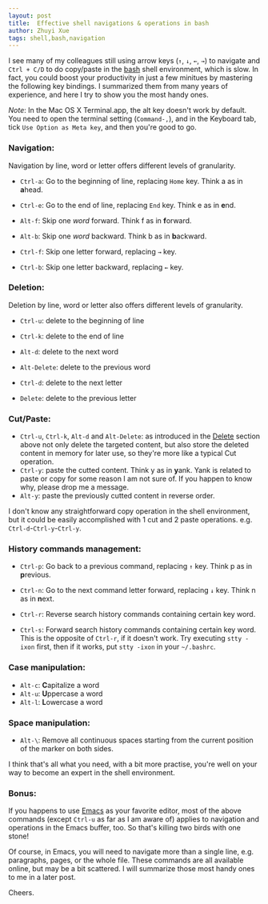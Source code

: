 ```yaml
---
layout: post
title:  Effective shell navigations & operations in bash
author: Zhuyi Xue
tags: shell,bash,navigation
---
```


I see many of my colleagues still using arrow keys (`↑`, `↓`, `←`, `→`) to
navigate and `Ctrl + C/D` to do copy/paste in the
[bash](https://www.gnu.org/software/bash/) shell environment, which is slow. In
fact, you could boost your productivity in just a few minitues by mastering the
following key bindings. I summarized them from many years of experience, and
here I try to show you the most handy ones.

*Note*: In the Mac OS X Terminal.app, the alt key doesn't work by default. You
 need to open the terminal setting (`Command-,`), and in the Keyboard tab, tick
 `Use Option as Meta key`, and then you're good to go.

### Navigation:

Navigation by line, word or letter offers different levels of granularity.

* `Ctrl-a`: Go to the beginning of line, replacing `Home` key. Think a as in **a**head.
* `Ctrl-e`: Go to the end of line, replacing `End` key. Think e as in **e**nd.
	
* `Alt-f`: Skip one *word* forward. Think f as in **f**orward.
* `Alt-b`: Skip one *word* backward. Think b as in **b**ackward.

* `Ctrl-f`: Skip one letter forward, replacing `→` key.
* `Ctrl-b`: Skip one letter backward, replacing `←` key.

### <a name="del"/>Deletion:

Deletion by line, word or letter also offers different levels of granularity.
	
* `Ctrl-u`: delete to the beginning of line
* `Ctrl-k`: delete to the end of line
	
* `Alt-d`: delete to the next word
* `Alt-Delete`: delete to the previous word

* `Ctrl-d`: delete to the next letter
* `Delete`: delete to the previous letter

### Cut/Paste:

* `Ctrl-u`, `Ctrl-k`, `Alt-d` and `Alt-Delete`: as introduced in the
  [Delete](#del) section above not only delete the targeted content, but also
  store the deleted content in memory for later use, so they're more like a
  typical Cut operation.
* `Ctrl-y`: paste the cutted content. Think y as in **y**ank. Yank is related
  to paste or copy for some reason I am not sure of. If you happen to know why,
  please drop me a message.
* `Alt-y`: paste the previously cutted content in reverse order.

I don't know any straightforward copy operation in the shell environment, but
it could be easily accomplished with 1 cut and 2 paste
operations. e.g. `Ctrl-d`-`Ctrl-y`-`Ctrl-y`.

### History commands management:

* `Ctrl-p`: Go back to a previous command, replacing `↑` key. Think p as in **p**revious.
* `Ctrl-n`: Go to the next command letter forward, replacing `↓` key. Think n as in **n**ext.

* `Ctrl-r`: Reverse search history commands containing certain key word.
<!-- http://stackoverflow.com/questions/12373586/how-to-reverse-i-search-back-and-forth -->
* `Ctrl-s`: Forward search history commands containing certain key word. This
  is the opposite of `Ctrl-r`, if it doesn't work. Try executing `stty -ixon`
  first, then if it works, put `stty -ixon` in your `~/.bashrc`.

### Case manipulation:

* `Alt-c`: **C**apitalize a word
* `Alt-u`: **U**ppercase a word
* `Alt-l`: **L**owercase a word

### Space manipulation:

* `Alt-\`: Remove all continuous spaces starting from the current position of
  the marker on both sides.


I think that's all what you need, with a bit more practise, you're well on your
way to become an expert in the shell environment.

### Bonus:

If you happens to use [Emacs](https://www.gnu.org/software/emacs/) as your
favorite editor, most of the above commands (except `Ctrl-u` as far as I am
aware of) applies to navigation and operations in the Emacs buffer, too. So that's
killing two birds with one stone!

Of course, in Emacs, you will need to navigate more than a single line, e.g.
paragraphs, pages, or the whole file. These commands are all available online,
but may be a bit scattered. I will summarize those most handy ones to me in a
later post.

Cheers.
